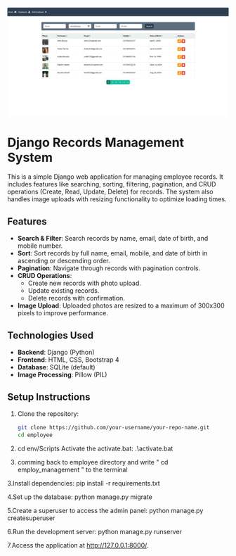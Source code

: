 
![Alt text](./dashboard.png)

# Django Records Management System

This is a simple Django web application for managing employee records. It includes features like searching, sorting, filtering, pagination, and CRUD operations (Create, Read, Update, Delete) for records. The system also handles image uploads with resizing functionality to optimize loading times.

## Features

- **Search & Filter**: Search records by name, email, date of birth, and mobile number.
- **Sort**: Sort records by full name, email, mobile, and date of birth in ascending or descending order.
- **Pagination**: Navigate through records with pagination controls.
- **CRUD Operations**:
  - Create new records with photo upload.
  - Update existing records.
  - Delete records with confirmation.
- **Image Upload**: Uploaded photos are resized to a maximum of 300x300 pixels to improve performance.
  
## Technologies Used

- **Backend**: Django (Python)
- **Frontend**: HTML, CSS, Bootstrap 4
- **Database**: SQLite (default)
- **Image Processing**: Pillow (PIL)

## Setup Instructions

1. Clone the repository:
   ```bash
   git clone https://github.com/your-username/your-repo-name.git
   cd employee
   
2. cd env/Scripts
Activate the activate.bat: .\activate.bat

3. comming back to employee directory and write " cd employ_management " to the terminal

3.Install dependencies:
pip install -r requirements.txt

4.Set up the database:
python manage.py migrate

5.Create a superuser to access the admin panel:
python manage.py createsuperuser

6.Run the development server:
python manage.py runserver

7.Access the application at http://127.0.0.1:8000/.
